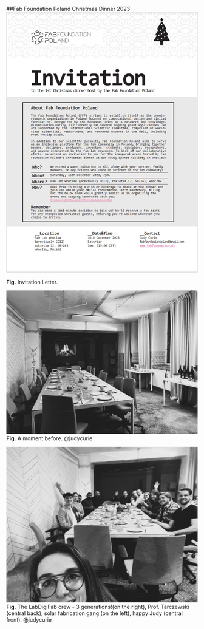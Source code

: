 








##Fab Foundation Poland Christmas Dinner 2023
![](../../assets/events/231216-christmas-invitation.JPG)

**Fig.** Invitation Letter.

![](../../assets/events/before1.jpg)
**Fig.** A moment before. @judycurie

![](../../assets/events/after1.jpg)
**Fig.** The LabDigiFab crew - 3 generations!(on the right), Prof. Tarczewski (central back), solar fabrication gang (on the left), happy Judy (central front). @judycurie
